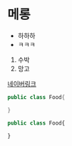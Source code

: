 # 메롱
- 하하하
- ㅋㅋㅋ

1. 수박
2. 망고

[네이버링크](www.naver.com)

```java
public class Food{

}
```

```javascript
public class Food{
	
}
```